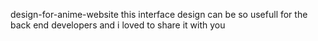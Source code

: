 design-for-anime-website
this interface design can be so usefull for the back end developers
and i loved to share it with you 
